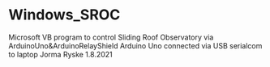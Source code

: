 # Windows_SROC
Microsoft VB program to control Sliding Roof Observatory via ArduinoUno&amp;ArduinoRelayShield 
Arduino Uno connected via USB serialcom to laptop
Jorma Ryske 1.8.2021
